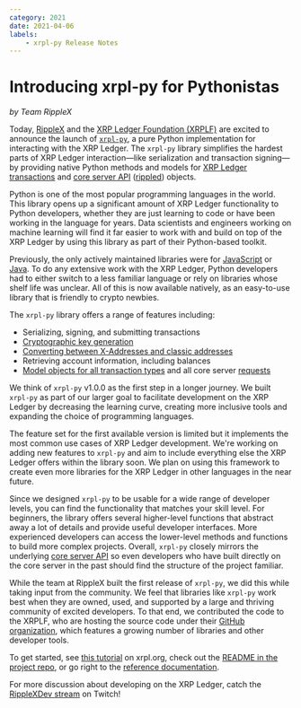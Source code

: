 ```yaml
---
category: 2021
date: 2021-04-06
labels:
    - xrpl-py Release Notes
---
```

# Introducing xrpl-py for Pythonistas
_by Team RippleX_

Today, [RippleX](https://ripple.com/) and the [XRP Ledger Foundation (XRPLF)](https://xrplf.org/) are excited to announce the launch of [`xrpl-py`](https://github.com/XRPLF/xrpl-py), a pure Python implementation for interacting with the XRP Ledger. The `xrpl-py` library simplifies the hardest parts of XRP Ledger interaction—like serialization and transaction signing—by providing native Python methods and models for [XRP Ledger transactions](https://xrpl.org/transaction-formats.html) and [core server API](https://xrpl.org/api-conventions.html) ([rippled](https://github.com/ripple/rippled)) objects.

<!-- BREAK -->

Python is one of the most popular programming languages in the world. This library opens up a significant amount of XRP Ledger functionality to Python developers, whether they are just learning to code or have been working in the language for years. Data scientists and engineers working on machine learning will find it far easier to work with and build on top of the XRP Ledger by using this library as part of their Python-based toolkit.

Previously, the only actively maintained libraries were for [JavaScript](https://github.com/ripple/ripple-lib) or [Java](https://github.com/XRPLF/xrpl4j). To do any extensive work with the XRP Ledger, Python developers had to either switch to a less familiar language or rely on libraries whose shelf life was unclear. All of this is now available natively, as an easy-to-use library that is friendly to crypto newbies.

The `xrpl-py` library offers a range of features including:

* Serializing, signing, and submitting transactions
* [Cryptographic key generation](https://github.com/XRPLF/xrpl-py#manage-keys-and-wallets)  
* [Converting between X-Addresses and classic addresses](https://github.com/XRPLF/xrpl-py#encode-addresses)
* Retrieving account information, including balances
* [Model objects for all transaction types](https://xrpl-py.readthedocs.io/en/latest/source/xrpl.models.transactions.html)     and all core server [requests](https://xrpl-py.readthedocs.io/en/latest/source/xrpl.models.requests.html)

We think of `xrpl-py` v1.0.0 as the first step in a longer journey. We built  `xrpl-py` as part of our larger goal to facilitate development on the XRP Ledger by decreasing the learning curve, creating more inclusive tools and expanding the choice of programming languages.

The feature set for the first available version is limited but it implements the most common use cases of XRP Ledger development. We're working on adding new features to `xrpl-py` and aim to include everything else the XRP Ledger offers within the library soon. We plan on using this framework to create even more libraries for the XRP Ledger in other languages in the near future.

Since we designed `xrpl-py` to be usable for a wide range of developer levels, you can find the functionality that matches your skill level. For beginners, the library offers several higher-level functions that abstract away a lot of details and provide useful developer interfaces. More experienced developers can access the lower-level methods and functions to build more complex projects. Overall, `xrpl-py` closely mirrors the underlying [core server API](https://xrpl.org/rippled-api.html) so even developers who have built directly on the core server in the past should find the structure of the project familiar.

While the team at RippleX built the first release of `xrpl-py`, we did this while taking input from the community. We feel that libraries like `xrpl-py` work best when they are owned, used, and supported by a large and thriving community of excited developers. To that end, we contributed the code to the XRPLF, who are hosting the source code under their [GitHub organization](https://github.com/XRPLF), which features a growing number of libraries and other developer tools.

To get started, see [this tutorial](https://xrpl.org/get-started-using-python.html) on xrpl.org, check out the [README in the project repo](https://github.com/XRPLF/xrpl-py#xrpl-py), or go right to the [reference documentation](https://xrpl-py.readthedocs.io/).

For more discussion about developing on the XRP Ledger, catch the [RippleXDev stream](https://www.twitch.tv/ripplexdev) on Twitch!

